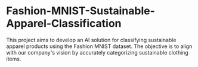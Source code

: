 # Fashion-MNIST-Sustainable-Apparel-Classification
This project aims to develop an AI solution for classifying sustainable apparel products using the Fashion MNIST dataset. The objective is to align with our company's vision by accurately categorizing sustainable clothing items. 
